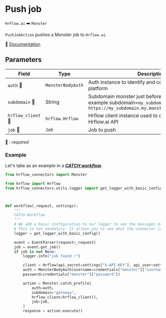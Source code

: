 # Push job
`HrFlow.ai` :arrow_right: `Monster`

`PushJobAction` pushes a Monster job to `Hrflow.ai`.

🔗 [Documentation](https://partner.monster.com/real-time-posting-devguide)

## Parameters

| Field                        | Type | Description |
|------------------------------| ---- | ----------- |
| `auth` :red_circle:          | `MonsterBodyAuth` | Auth instance to identify and communicate with the platform        |
| `subdomain` :red_circle:     | String | Subdomain monster just before `monster.com`. For example subdomain=`my_subdomain.my` in `https://my_subdomain.my.monster.com:8443/bgwBroker`       |
| `hrflow_client` :red_circle: | `hrflow.Hrflow` | Hrflow client instance used to communicate with the Hrflow.ai API        |
| `job` :red_circle:           | `Job` | Job to push        |


:red_circle: : *required* 

### Example
Let's take as an example in a [***CATCH workflow***](https://developers.hrflow.ai/docs/workflows#catch-setup).
```python
from hrflow_connectors import Monster

from hrflow import Hrflow
from hrflow_connectors.utils.logger import get_logger_with_basic_config



def workflow(_request, settings):
    """
    CATCH Workflow
    """    
    # We add a basic configuration to our logger to see the messages displayed in the standard output
    # This is not mandatory. It allows you to see what the connector is doing.
    logger = get_logger_with_basic_config()

    event = EventParser(request=_request)
    job = event.get_job()
    if job is not None:
        logger.info("job found !")

        client = Hrflow(api_secret=settings["X-API-KEY"], api_user=settings["X-USER-EMAIL"])
        auth = MonsterBodyAuth(username=credentials["monster"]["username"],
        password=credentials["monster"]["password"])

        action = Monster.catch_profile(
            auth=auth,
            subdomain="gateway",
            hrflow_client=hrflow_client(),
            job=job,
        )
        response = action.execute()